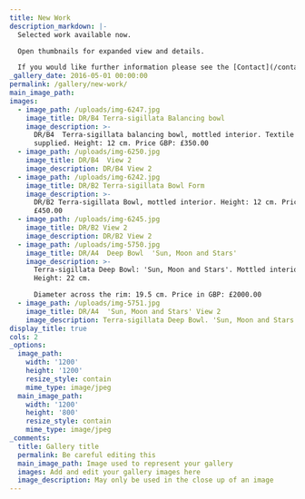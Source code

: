 ```yaml
---
title: New Work
description_markdown: |-
  Selected work available now.

  Open thumbnails for expanded view and details.

  If you would like further information please see the [Contact](/contact) page.
_gallery_date: 2016-05-01 00:00:00
permalink: /gallery/new-work/
main_image_path:
images:
  - image_path: /uploads/img-6247.jpg
    image_title: DR/B4 Terra-sigillata Balancing bowl
    image_description: >-
      DR/B4  Terra-sigillata balancing bowl, mottled interior. Textile ring
      supplied. Height: 12 cm. Price GBP: £350.00
  - image_path: /uploads/img-6250.jpg
    image_title: DR/B4  View 2
    image_description: DR/B4 View 2
  - image_path: /uploads/img-6242.jpg
    image_title: DR/B2 Terra-sigillata Bowl Form
    image_description: >-
      DR/B2 Terra-sigillata Bowl, mottled interior. Height: 12 cm. Price in GBP:
      £450.00
  - image_path: /uploads/img-6245.jpg
    image_title: DR/B2 View 2
    image_description: DR/B2 View 2
  - image_path: /uploads/img-5750.jpg
    image_title: DR/A4  Deep Bowl  'Sun, Moon and Stars'
    image_description: >-
      Terra-sigillata Deep Bowl: 'Sun, Moon and Stars'. Mottled interior.
      Height: 22 cm.

      Diameter across the rim: 19.5 cm. Price in GBP: £2000.00
  - image_path: /uploads/img-5751.jpg
    image_title: DR/A4  'Sun, Moon and Stars' View 2
    image_description: Terra-sigillata Deep Bowl. 'Sun, Moon and Stars'  View  2
display_title: true
cols: 2
_options:
  image_path:
    width: '1200'
    height: '1200'
    resize_style: contain
    mime_type: image/jpeg
  main_image_path:
    width: '1200'
    height: '800'
    resize_style: contain
    mime_type: image/jpeg
_comments:
  title: Gallery title
  permalink: Be careful editing this
  main_image_path: Image used to represent your gallery
  images: Add and edit your gallery images here
  image_description: May only be used in the close up of an image
---
```



